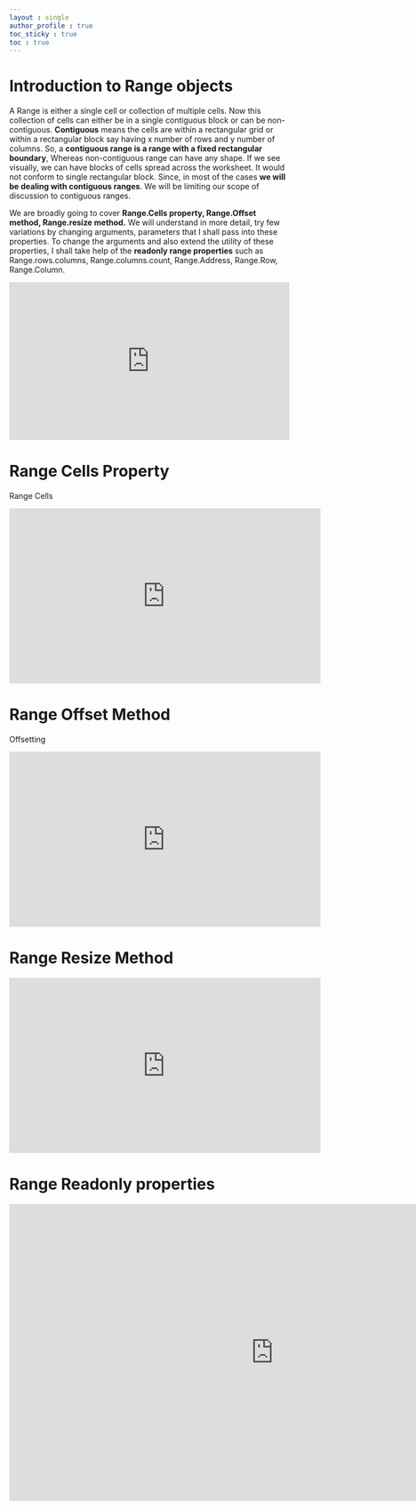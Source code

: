 ```yaml
---
layout : single
author_profile : true
toc_sticky : true
toc : true
---
```


# Introduction to Range objects   



A Range is either a single cell or collection of multiple cells. Now this collection of cells can either be in a single contiguous block or can be non-contiguous. **Contiguous** means the cells are within a rectangular grid or within a rectangular block say having x number of rows and y number of columns. So, a **contiguous range is a range with a fixed rectangular boundary**, Whereas non-contiguous range can have any shape. If we see visually, we can have blocks of cells spread across the worksheet. It would not conform to single rectangular block. Since, in most of the cases **we will be dealing with contiguous ranges**. We will be limiting our scope of discussion to contiguous ranges.  

We are broadly going to cover **Range.Cells property, Range.Offset method, Range.resize method.** We will understand in more detail, try few variations by changing arguments, parameters that I shall pass into these properties. To change the arguments and also extend the utility of these properties, I shall take help of the **readonly range properties** such as Range.rows.columns, Range.columns.count, Range.Address, Range.Row, Range.Column.


<iframe width="504" height="284" src="https://www.youtube.com/embed/9xZAFKvwh0o" title="YouTube video player" frameborder="0" allow="accelerometer; autoplay; clipboard-write; encrypted-media; gyroscope; picture-in-picture" allowfullscreen></iframe>  



# Range Cells Property  

Range Cells   


<iframe width="560" height="315" src="https://www.youtube.com/embed/cFdIPkdWVhk" title="YouTube video player" frameborder="0" allow="accelerometer; autoplay; clipboard-write; encrypted-media; gyroscope; picture-in-picture" allowfullscreen></iframe>  


# Range Offset Method  

Offsetting   

<iframe width="560" height="315" src="https://www.youtube.com/embed/kANKKoN0zj4" title="YouTube video player" frameborder="0" allow="accelerometer; autoplay; clipboard-write; encrypted-media; gyroscope; picture-in-picture" allowfullscreen></iframe>   



# Range Resize Method  

<iframe width="560" height="315" src="https://www.youtube.com/embed/QrpS4C-Gmds" title="YouTube video player" frameborder="0" allow="accelerometer; autoplay; clipboard-write; encrypted-media; gyroscope; picture-in-picture" allowfullscreen></iframe>

# Range Readonly properties  

<iframe width="950" height="534" src="https://www.youtube.com/embed/bXx5rEnX0HU?list=PLeE_zyX_pEtnqxy3pZp6kiUwC8OKpGgS0" title="YouTube video player" frameborder="0" allow="accelerometer; autoplay; clipboard-write; encrypted-media; gyroscope; picture-in-picture" allowfullscreen></iframe>
